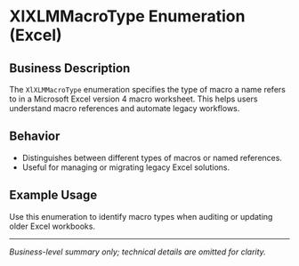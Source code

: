 # XlXLMMacroType Enumeration (Excel)

## Business Description

The `XlXLMMacroType` enumeration specifies the type of macro a name refers to in a Microsoft Excel version 4 macro worksheet. This helps users understand macro references and automate legacy workflows.

## Behavior
- Distinguishes between different types of macros or named references.
- Useful for managing or migrating legacy Excel solutions.

## Example Usage
Use this enumeration to identify macro types when auditing or updating older Excel workbooks.

---
*Business-level summary only; technical details are omitted for clarity.*
